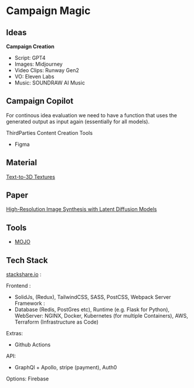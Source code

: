 # Campaign Magic

## Ideas

**Campaign Creation**

- Script: GPT4
- Images: Midjourney
- Video Clips: Runway Gen2
- VO: Eleven Labs
- Music: SOUNDRAW AI Music

## Campaign Copilot

For continous idea evaluation we need to have a function that uses the generated 
output as input again (essentially for all models).

ThirdParties Content Creation Tools 
- Figma

## Material

[Text-to-3D Textures](https://poly.cam/material-generator)

## Paper

[High-Resolution Image Synthesis with Latent Diffusion Models](https://arxiv.org/pdf/2112.10752.pdf)


## Tools
- [MOJO](https://www.modular.com/)


## Tech Stack

[stackshare.io](https://stackshare.io/) : 

Frontend :  
 - SolidJs, (Redux), TailwindCSS, SASS, PostCSS, Webpack
Server Framework : 
 - Database (Redis, PostGres etc), Runtime (e.g. Flask for Python), WebServer: NGINX, Docker, Kubernetes (for multiple Containers), AWS, Terraform (Infrastructure as Code) 

Extras:
 - Github Actions

API:
 - GraphQl + Apollo, stripe (payment), Auth0 

Options: Firebase



